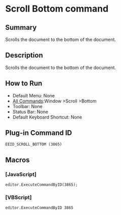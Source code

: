 # Scroll Bottom command

## Summary

Scrolls the document to the bottom of the document.

## Description

Scrolls the document to the bottom of the document.

## How to Run

- Default Menu: None
- [All Commands](../tools/all_commands):Window \>Scroll \>Bottom
- Toolbar: None
- Status Bar: None
- Default Keyboard Shortcut: None

## Plug-in Command ID

```
EEID_SCROLL_BOTTOM (3865)```

## Macros

### \[JavaScript\]

```
editor.ExecuteCommandByID(3865);
```

### \[VBScript\]

```
editor.ExecuteCommandByID 3865
```
